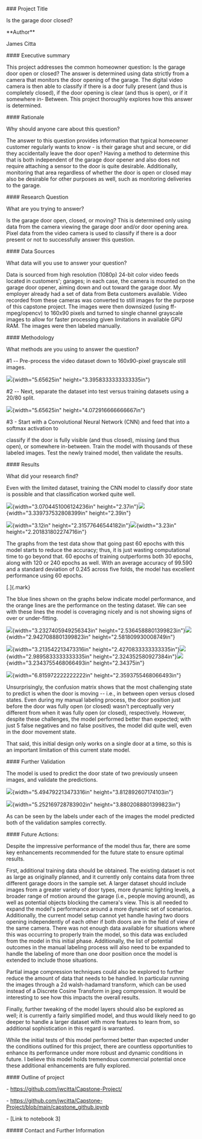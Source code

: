 \### Project Title

Is the garage door closed?

\*\*Author\*\*

James Citta

\#### Executive summary

This project addresses the common homeowner question: Is the garage door
open or closed? The answer is determined using data strictly from a
camera that monitors the door opening of the garage. The digital video
camera is then able to classify if there is a door fully present (and
thus is completely closed), if the door opening is clear (and thus is
open), or if it somewhere in-
Between. This project thoroughly explores how this answer is determined.

\#### Rationale

Why should anyone care about this question?

The answer to this question provides information that typical homeowner
customer regularly
wants to know - is their garage shut and secure, or did they
accidentally leave the door open?
Having a method to determine this that is both independent of the garage
door opener and also
does not require attaching a sensor to the door is quite desirable.
Additionally, monitoring that area regardless of whether the door is
open or closed may also be desirable for other purposes as well, such as
monitoring deliveries to the garage.

\#### Research Question

What are you trying to answer?

Is the garage door open, closed, or moving? This is determined only
using data from the camera viewing the garage door and/or door opening
area. Pixel data from the video camera is used to classify if there is a
door present or not to successfully answer this question.

\#### Data Sources

What data will you use to answer your question?

Data is sourced from high resolution (1080p) 24-bit color video feeds
located in customers';
garages; in each case, the camera is mounted on the garage door opener,
aiming down and out
toward the garage door. My employer already had a set of data from Beta
customers available.
Video recorded from these cameras was converted to still images for the
purpose of this
capstone project. The images were then downsized (using ff-mpeg/opencv)
to 160x90 pixels
and turned to single channel grayscale images to allow for faster
processing given limitations in
available GPU RAM. The images were then labeled manually.

\#### Methodology

What methods are you using to answer the question?

#1 -- Pre-process the video dataset down to 160x90-pixel grayscale still
images.

![](./images/media/image5.png){width="5.65625in"
height="3.3958333333333335in"}

#2 -- Next, separate the dataset into test versus training datasets
using a 20/80 split.

![](./images/media/image10.png){width="5.65625in"
height="4.072916666666667in"}

#3 - Start with a Convolutional Neural Network (CNN) and feed that into
a softmax activation to

classify if the door is fully visible (and thus closed), missing (and
thus open), or somewhere in-between. Train the model with thousands of
these labeled images. Test the newly trained
model, then validate the results.

\#### Results

What did your research find?

Even with the limited dataset, training the CNN model to classify door
state is possible and that classification worked quite well.

![](./images/media/image6.png){width="3.0704451006124236in"
height="2.37in"}![](./images/media/image2.png){width="3.339737532808399in"
height="2.39in"}

![](./images/media/image11.png){width="3.12in"
height="2.31577646544182in"}![](./images/media/image9.png){width="3.23in"
height="2.201831802274716in"}

The graphs from the test data show that going past 60 epochs with this
model starts to reduce
the accuracy; thus, it is just wasting computational time to go beyond
that. 60 epochs of training
outperforms both 30 epochs, along with 120 or 240 epochs as well. With
an average accuracy of 99.590 and a standard deviation of 0.245 across
five folds, the model has excellent performance using 60 epochs.

[.]{.mark}

The blue lines shown on the graphs below indicate model performance, and
the orange lines are the performance on the testing dataset. We can see
with these lines the model is coveraging nicely and is not showing signs
of over or under-fitting.

![](./images/media/image13.png){width="3.2327405949256343in"
height="2.5364588801399823in"}![](./images/media/image4.png){width="2.9427088801399823in"
height="2.581809930008749in"}

![](./images/media/image8.png){width="3.213542213473316in"
height="2.4270833333333335in"}![](./images/media/image13.png){width="2.9895833333333335in"
height="2.324352580927384in"}![](./images/media/image7.png){width="3.2343755468066493in"
height="2.34375in"}

![](./images/media/image14.png){width="6.815972222222222in"
height="2.3593755468066493in"}

Unsurprisingly, the confusion matrix shows that the most challenging
state to predict is when the door is moving -- i.e., in between open
versus closed states. Even during my manual labeling process, the door
position just before the door was fully open (or closed) wasn't
perceptually very different from when it was fully open (or closed),
respectively. However, despite these challenges, the model performed
better than expected; with just 5 false negatives and no false
positives, the model did quite well, even in the door movement state.

That said, this initial design only works on a single door at a time, so
this is an important
limitation of this current state model.

\#### Further Validation

The model is used to predict the door state of two previously unseen
images, and validate the predictions.

![](./images/media/image1.png){width="5.494792213473316in"
height="3.812892607174103in"}

![](./images/media/image3.png){width="5.252169728783902in"
height="3.8802088801399823in"}

As can be seen by the labels under each of the images the model
predicted both of the validation samples correctly.

\#### Future Actions:

Despite the impressive performance of the model thus far, there are some
key enhancements
recommended for the future state to ensure optimal results.

First, additional training data should be obtained. The existing dataset
is not as large as originally planned, and it currently only contains
data from three different garage doors in the
sample set. A larger dataset should include images from a greater
variety of door types, more
dynamic lighting levels, a broader range of motion around the garage (i.e.,
people moving around),
as well as potential objects blocking the camera's view. This is all
needed to expand the model's
performance around a more dynamic set of scenarios.
Additionally, the current model setup cannot yet handle having two doors
opening independently
of each other if both doors are in the field of view of the same camera.
There was not enough
data available for situations where this was occurring to properly train
the model, so this data
was excluded from the model in this initial phase. Additionally, the
list of potential outcomes in
the manual labeling process will also need to be expanded to handle the
labeling of more than
one door position once the model is extended to include those
situations.

Partial image compression techniques could also be explored to further
reduce the amount of data that needs to be handled. In particular
running the images through a 2d walsh-hadamard transform, which can be
used instead of a Discrete Cosine Transform in jpeg compression. It
would be interesting to see how this impacts the overall results.

Finally, further tweaking of the model layers should also be explored as
well; it is currently a
fairly simplified model, and thus would likely need to go deeper to
handle a larger dataset with
more features to learn from, so additional sophistication in this regard
is warranted.

While the initial tests of this model performed better than expected
under the conditions outlined
for this project, there are countless opportunities to enhance its
performance under more robust
and dynamic conditions in future. I believe this model holds tremendous
commercial potential
once these additional enhancements are fully explored.

\#### Outline of project

\- https://github.com/jwcitta/Capstone-Project/

\-
https://github.com/jwcitta/Capstone-Project/blob/main/capstone_github.ipynb

\- \[Link to notebook 3\]

\##### Contact and Further Information
